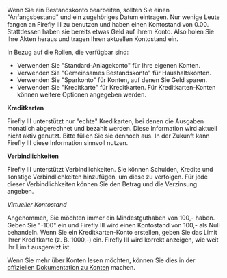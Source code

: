 Wenn Sie ein Bestandskonto bearbeiten, sollten Sie einen "Anfangsbestand" und ein zugehöriges Datum eintragen. Nur wenige Leute fangen an Firefly III zu benutzen und haben einen Kontostand von 0.00. Stattdessen haben sie bereits etwas Geld auf ihrem Konto. Also holen Sie Ihre Akten heraus und tragen Ihren aktuellen Kontostand ein.

In Bezug auf die Rollen, die verfügbar sind:

- Verwenden Sie "Standard-Anlagekonto" für Ihre eigenen Konten.
- Verwenden Sie "Gemeinsames Bestandskonto" für Haushaltskonten.
- Verwenden Sie "Sparkonto" für Konten, auf denen Sie Geld sparen.
- Verwenden Sie "Kreditkarte" für Kreditkarten. Für Kreditkarten-Konten können weitere Optionen angegeben werden.

**Kreditkarten**

Firefly III unterstützt nur "echte" Kredikarten, bei denen die Ausgaben monatlich abgerechnet und bezahlt werden. Diese Information wird aktuell nicht aktiv genutzt. Bitte füllen Sie sie dennoch aus. In der Zukunft kann Firefly III diese Information sinnvoll nutzen.

**Verbindlichkeiten**

Firefly III unterstützt Verbindlichkeiten. Sie können Schulden, Kredite und sonstige Verbindlichkeiten hinzufügen, um diese zu verfolgen. Für jede dieser Verbindlichkeiten können Sie den Betrag und die Verzinsung angeben.

*Virtueller Kontostand*

Angenommen, Sie möchten immer ein Mindestguthaben von 100,- haben. Geben Sie "-100" ein und Firefly III wird einen Kontostand von 100,- als Null behandeln. Wenn Sie ein Kreditkarten-Konto erstellen, geben Sie das Limit Ihrer Kreditkarte (z. B. 1000,-) ein. Firefly III wird korrekt anzeigen, wie weit Ihr Limit ausgereizt ist.

Wenn Sie mehr über Konten lesen möchten, können Sie dies in der [offiziellen Dokumentation zu Konten](https://docs.firefly-iii.org/concepts/accounts) machen.